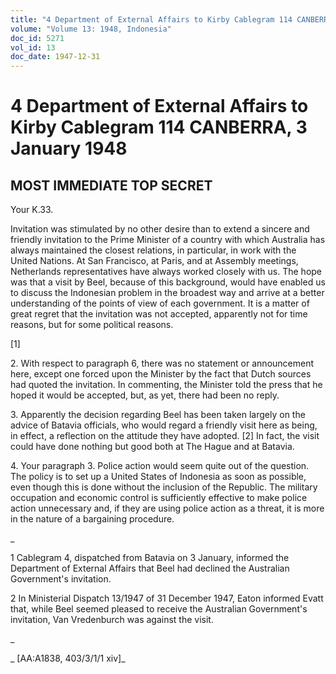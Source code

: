 ```yaml
---
title: "4 Department of External Affairs to Kirby Cablegram 114 CANBERRA, 3 January 1948"
volume: "Volume 13: 1948, Indonesia"
doc_id: 5271
vol_id: 13
doc_date: 1947-12-31
---
```


# 4 Department of External Affairs to Kirby Cablegram 114 CANBERRA, 3 January 1948

## MOST IMMEDIATE TOP SECRET

Your K.33.

Invitation was stimulated by no other desire than to extend a sincere and friendly invitation to the Prime Minister of a country with which Australia has always maintained the closest relations, in particular, in work with the United Nations. At San Francisco, at Paris, and at Assembly meetings, Netherlands representatives have always worked closely with us. The hope was that a visit by Beel, because of this background, would have enabled us to discuss the Indonesian problem in the broadest way and arrive at a better understanding of the points of view of each government. It is a matter of great regret that the invitation was not accepted, apparently not for time reasons, but for some political reasons.

[1]

2\. With respect to paragraph 6, there was no statement or announcement here, except one forced upon the Minister by the fact that Dutch sources had quoted the invitation. In commenting, the Minister told the press that he hoped it would be accepted, but, as yet, there had been no reply.

3\. Apparently the decision regarding Beel has been taken largely on the advice of Batavia officials, who would regard a friendly visit here as being, in effect, a reflection on the attitude they have adopted. [2] In fact, the visit could have done nothing but good both at The Hague and at Batavia.

4\. Your paragraph 3. Police action would seem quite out of the question. The policy is to set up a United States of Indonesia as soon as possible, even though this is done without the inclusion of the Republic. The military occupation and economic control is sufficiently effective to make police action unnecessary and, if they are using police action as a threat, it is more in the nature of a bargaining procedure.

_

1 Cablegram 4, dispatched from Batavia on 3 January, informed the Department of External Affairs that Beel had declined the Australian Government's invitation.

2 In Ministerial Dispatch 13/1947 of 31 December 1947, Eaton informed Evatt that, while Beel seemed pleased to receive the Australian Government's invitation, Van Vredenburch was against the visit.

_

_ [AA:A1838, 403/3/1/1 xiv]_
